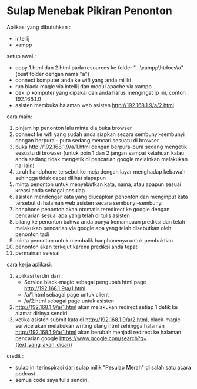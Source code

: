 # Sulap Menebak Pikiran Penonton

Aplikasi yang dibutuhkan :
- intellij
- xampp


setup awal :
- copy 1.html dan 2.html pada resources ke folder "...\xampp\htdocs\a" (buat folder dengan nama "a")
- connect komputer anda ke wifi yang anda miliki
- run black-magic via intellij dan modul apache via xampp
- cek ip komputer yang dipakai dan anda harus mengingat ip ini, contoh : 192.168.1.9
- asisten membuka halaman web asisten  http://192.168.1.9/a/2.html


cara main:
1.  pinjam hp penonton lalu minta dia buka browser
2.  connect ke wifi yang sudah anda siapkan secara sembunyi-sembunyi dengan berpura - pura sedang mencari sesuatu di browser
3.  buka http://192.168.1.9/a/1.html dengan berpura-pura sedang mengetik sesuatu di browser 
    (untuk poin 1 dan 2 jangan sampai ketahuan kalau anda sedang tidak mengetik di pencarian google melainkan melakukan hal lain)
4.  taruh handphone tersebut ke meja dengan layar menghadap kebawah sehingga tidak dapat dilihat siapapun
5.  minta penonton untuk menyebutkan kata, nama, atau apapun sesuai kreasi anda sebagai pesulap
6.  asisten mendengar kata yang diucapkan penonton dan menginput kata tersebut di halaman web asisten secara sembunyi-sembunyi
7.  hanphone penonton akan otomatis teredirect ke google dengan pencarian sesuai apa yang telah di tulis asisten
8.  bilang ke penonton bahwa anda punya kemampuan prediksi dan telah melakukan pencarian via google apa yang telah 
    disebutkan oleh penonton tadi
9.  minta penonton untuk membalik hanphonenya untuk pembuktian
10. penonton akan terkejut karena prediksi anda tepat
11. permainan selesai


cara kerja aplikasi:
1.  aplikasi terdiri dari :
    - Service black-magic sebagai pengubah html page http://192.168.1.9/a/1.html
    - /a/1.html sebagai page untuk client
    - /a/2.html sebagai page untuk asisten
1.  http://192.168.1.9/a/1.html akan melakukan redirect setiap 1 detik ke alamat dirinya sendiri
2.  ketika asisten submit kata di http://192.168.1.9/a/2.html, black-magic service akan melakukan writing ulang html 
    sehingga halaman http://192.168.1.9/a/1.html akan berubah menjadi redirect ke halaman pencarian google
    https://www.google.com/search?q=(text_yang_akan_dicari)


credit :
- sulap ini terinspirasi dari sulap milik "Pesulap Merah" di salah satu acara podcast.
- semua code saya tulis sendiri.